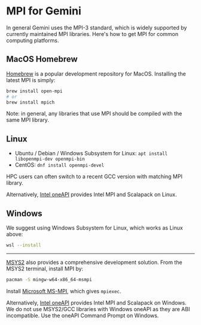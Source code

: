 # MPI for Gemini

In general Gemini uses the MPI-3 standard, which is widely supported by currently maintained MPI libraries.
Here's how to get MPI for common computing platforms.

## MacOS Homebrew

[Homebrew](https://brew.sh)
is a popular development repository for MacOS.
Installing the latest MPI is simply:

```sh
brew install open-mpi
# or
brew install mpich
```

Note: in general, any libraries that use MPI should be compiled with the same MPI library.

## Linux

* Ubuntu / Debian / Windows Subsystem for Linux: `apt install libopenmpi-dev openmpi-bin`
* CentOS: `dnf install openmpi-devel`

HPC users can often switch to a recent GCC version with matching MPI library.

Alternatively, [Intel oneAPI](./Linux_intel_oneapi.md)
provides Intel MPI and Scalapack on Linux.

## Windows

We suggest using Windows Subsystem for Linux, which works as Linux above:

```sh
wsl --install
```

---

[MSYS2](https://www.scivision.dev/install-msys2-windows/)
also provides a comprehensive development solution.
From the MSYS2 terminal, install MPI by:

```sh
pacman -S mingw-w64-x86_64-msmpi
```

Install
[Microsoft MS-MPI](https://docs.microsoft.com/en-us/message-passing-interface/microsoft-mpi-release-notes),
which gives `mpiexec`.

Alternatively, [Intel oneAPI](./Windows_intel_oneapi.md)
provides Intel MPI and Scalapack on Windows.
We do not use MSYS2/GCC libraries with Windows oneAPI as they are ABI incompatible.
Use the oneAPI Command Prompt on Windows.
